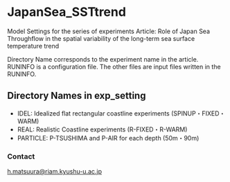 # JapanSea_SSTtrend
Model Settings for the series of experiments
Article: Role of Japan Sea Throughflow in the spatial variability of the long-term sea surface temperature trend

Directory Name corresponds to the experiment name in the article.
RUNINFO is a configuration file. 
The other files are input files written in the RUNINFO.

## Directory Names in exp_setting
- IDEL: Idealized flat rectangular coastline experiments (SPINUP・FIXED・WARM)
- REAL: Realistic Coastline experiments (R-FIXED・R-WARM)
- PARTICLE: P-TSUSHIMA and P-AIR for each depth (50m・90m)

### Contact
h.matsuura@riam.kyushu-u.ac.jp